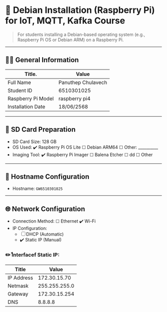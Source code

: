 # 🍓 Debian Installation (Raspberry Pi) for IoT, MQTT, Kafka Course

> For students installing a Debian-based operating system (e.g., Raspberry Pi OS or Debian ARM) on a Raspberry Pi.

---

## 🧑‍🎓 General Information

| Title.               | Value                                               |
| -------------------- | --------------------------------------------------- |
| Full Name            | Panuthep Chulavech|
| Student ID           | 6510301025 |
| Raspberry Pi Model   | raspberry pi4 |
| Installation Date    | 18/06/2568 |


---

## 💾 SD Card Preparation

- SD Card Size: 128 GB
- OS Used: ✔️ Raspberry Pi OS Lite ☐ Debian ARM64 ☐ Other: __________
- Imaging Tool: ✔️ Raspberry Pi Imager ☐ Balena Etcher ☐ dd ☐ Other

---

## 📛 Hostname Configuration

- Hostname: `GW6510301025`

---

## 🌐 Network Configuration

- Connection Method: ☐ Ethernet ✔️ Wi-Fi
- IP Configuration:
  - ☐ DHCP (Automatic)
  - ✔️ Static IP (Manual)

### ✏️ Iืnterfacef Static IP:

| Title        | Value                                               |
| ------------ | --------------------------------------------------- |
| IP Address   | 172.30.15.70|
| Netmask      | 255.255.255.0 |
| Gateway      | 172.30.15.254 |
| DNS          | 8.8.8.8 |

